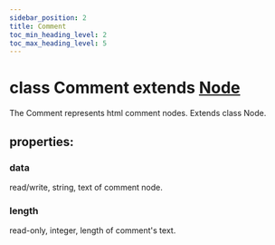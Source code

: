 ```yaml
---
sidebar_position: 2
title: Comment
toc_min_heading_level: 2
toc_max_heading_level: 5
---
```


# class Comment extends [Node](../Node)

The Comment represents html comment nodes. Extends class Node.

## properties:

### data

read/write, string, text of comment node.

### length

read-only, integer, length of comment's text.
